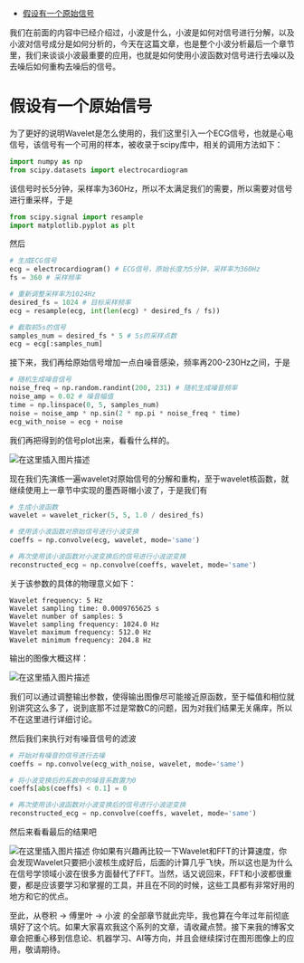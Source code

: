 - [假设有一个原始信号](#假设有一个原始信号)


我们在前面的内容中已经介绍过，小波是什么，小波是如何对信号进行分解，以及小波对信号成分是如何分析的，今天在这篇文章，也是整个小波分析最后一个章节里，我们来谈谈小波最重要的应用，也就是如何使用小波函数对信号进行去噪以及去噪后如何重构去噪后的信号。

# 假设有一个原始信号

为了更好的说明Wavelet是怎么使用的，我们这里引入一个ECG信号，也就是心电信号，该信号有一个可用的样本，被收录于scipy库中，相关的调用方法如下：

```python
import numpy as np
from scipy.datasets import electrocardiogram
```

该信号时长5分钟，采样率为360Hz，所以不太满足我们的需要，所以需要对信号进行重采样，于是

```python
from scipy.signal import resample
import matplotlib.pyplot as plt
```
然后

```python
# 生成ECG信号
ecg = electrocardiogram() # ECG信号，原始长度为5分钟，采样率为360Hz
fs = 360 # 采样频率

# 重新调整采样率为1024Hz
desired_fs = 1024 # 目标采样频率
ecg = resample(ecg, int(len(ecg) * desired_fs / fs))

# 截取前5s的信号
samples_num = desired_fs * 5 # 5s的采样点数
ecg = ecg[:samples_num]
```

接下来，我们再给原始信号增加一点白噪音感染，频率再200-230Hz之间，于是

```python
# 随机生成噪音信号
noise_freq = np.random.randint(200, 231) # 随机生成噪音频率
noise_amp = 0.02 # 噪音幅值
time = np.linspace(0, 5, samples_num)
noise = noise_amp * np.sin(2 * np.pi * noise_freq * time)
ecg_with_noise = ecg + noise
```

我们再把得到的信号plot出来，看看什么样的。

![在这里插入图片描述](https://img-blog.csdnimg.cn/8daefc5fbd1b48dc902ddfaa74ee846c.png#pic_center)


现在我们先演练一遍wavelet对原始信号的分解和重构，至于wavelet核函数，就继续使用上一章节中实现的墨西哥帽小波了，于是我们有

```python
# 生成小波函数
wavelet = wavelet_ricker(5, 5, 1.0 / desired_fs)

# 使用该小波函数对原始信号进行小波变换
coeffs = np.convolve(ecg, wavelet, mode='same')

# 再次使用该小波函数对小波变换后的信号进行小波逆变换
reconstructed_ecg = np.convolve(coeffs, wavelet, mode='same')
```

关于该参数的具体的物理意义如下：

```shell
Wavelet frequency: 5 Hz
Wavelet sampling time: 0.0009765625 s
Wavelet number of samples: 5
Wavelet sampling frequency: 1024.0 Hz
Wavelet maximum frequency: 512.0 Hz
Wavelet minimum frequency: 204.8 Hz
```

输出的图像大概这样：

![在这里插入图片描述](https://img-blog.csdnimg.cn/2177db0d5fb7491eb9760f000caca02f.png#pic_center)

我们可以通过调整输出参数，使得输出图像尽可能接近原函数，至于幅值和相位就别讲究这么多了，说到底那不过是常数C的问题，因为对我们结果无关痛痒，所以不在这里进行详细讨论。

然后我们来执行对有噪音信号的滤波

```python
# 开始对有噪音的信号进行去噪
coeffs = np.convolve(ecg_with_noise, wavelet, mode='same')

# 将小波变换后的系数中的噪音系数置为0
coeffs[abs(coeffs) < 0.1] = 0

# 再次使用该小波函数对小波变换后的信号进行小波逆变换
reconstructed_ecg = np.convolve(coeffs, wavelet, mode='same')
```

然后来看看最后的结果吧

![在这里插入图片描述](https://img-blog.csdnimg.cn/3e45fc598b52459d9a7a4ff28b451df3.png#pic_center)
你如果有兴趣再比较一下Wavelet和FFT的计算速度，你会发现Wavelet只要把小波核生成好后，后面的计算几乎飞快，所以这也是为什么在信号学领域小波在很多方面替代了FFT。当然，话又说回来，FFT和小波都很重要，都是应该要学习和掌握的工具，并且在不同的时候，这些工具都有非常好用的地方和它的优点。

至此，从卷积 $\rightarrow$ 傅里叶 $\rightarrow$ 小波 的全部章节就此完毕，我也算在今年过年前彻底填好了这个坑。如果大家喜欢我这个系列的文章，请收藏点赞。接下来我的博客文章会把重心移到信息论、机器学习、AI等方向，并且会继续探讨在图形图像上的应用，敬请期待。
